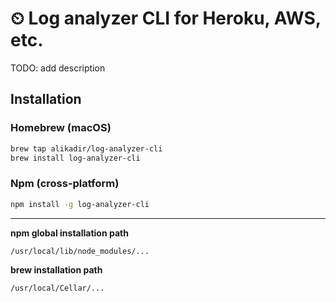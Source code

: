 # ⏲ Log analyzer CLI for Heroku, AWS, etc.

TODO: add description

## Installation 

### Homebrew (macOS)

```bash 
brew tap alikadir/log-analyzer-cli
brew install log-analyzer-cli
```

### Npm (cross-platform)

```bash
npm install -g log-analyzer-cli
```


---




**npm global installation path**

```/usr/local/lib/node_modules/...```

**brew installation path**

```/usr/local/Cellar/...```

